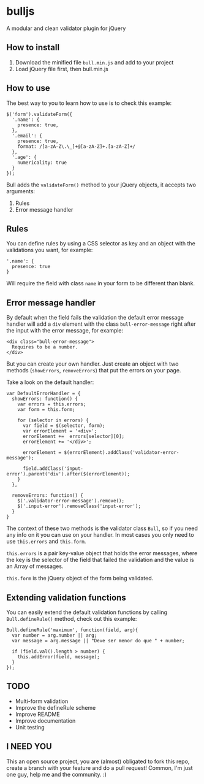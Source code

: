 bulljs
======

A modular and clean validator plugin for jQuery

How to install
--------------

1. Download the minified file `bull.min.js` and add to your project
2. Load jQuery file first, then bull.min.js

How to use
----------

The best way to you to learn how to use is to check this example:

    $('form').validateForm({
      '.name': {
        presence: true,
      },
      '.email': {
        presence: true,
        format: /[a-zA-Z\.\_]+@[a-zA-Z]+.[a-zA-Z]+/
      },
      '.age': {
        numericality: true
      }
    });

Bull adds the `validateForm()` method to your jQuery objects,
it accepts two arguments:

1. Rules
2. Error message handler

Rules
-----

You can define rules by using a CSS selector as key
and an object with the validations you want, for example:

    '.name': {
      presence: true
    }

Will require the field with class `name` in your form to be different than blank.

Error message handler
---------------------

By default when the field fails the validation the default error message
handler will add a `div` element with the class `bull-error-message`
right after the input with the error message, for example:

    <div class="bull-error-message">
      Requires to be a number.
    </div>

But you can create your own handler. Just create an object with two methods (`showErrors`, `removeErrors`) that put the errors on your page.

Take a look on the default handler:

    var DefaultErrorHandler = {
      showErrors: function() {
        var errors = this.errors;
        var form = this.form;

        for (selector in errors) {
          var field = $(selector, form);
          var errorElement = '<div>';
          errorElement +=  errors[selector][0];
          errorElement += '</div>';

          errorElement = $(errorElement).addClass('validator-error-message');

          field.addClass('input-error').parent('div').after($(errorElement));
        }
      },

      removeErrors: function() {
        $('.validator-error-message').remove();
        $('.input-error').removeClass('input-error');
      }
    }

The context of these two methods is the validator class `Bull`, so
if you need any info on it you can use on your handler. In most cases you only need to use `this.errors` and `this.form`.

`this.errors` is a pair key-value object that holds the error messages,
where the key is the selector of the field that failed the validation
and the value is an Array of messages.

`this.form` is the jQuery object of the form being validated.

Extending validation functions
------------------------------

You can easily extend the default validation functions by calling
`Bull.defineRule()` method, check out this example:

    Bull.defineRule('maximum', function(field, arg){
      var number = arg.number || arg;
      var message = arg.message || "Deve ser menor do que " + number;

      if (field.val().length > number) {
        this.addError(field, message);
      }
    });


TODO
----

- Multi-form validation
- Improve the defineRule scheme
- Improve README
- Improve documentation
- Unit testing


I NEED YOU
----------

This an open source project, you are (almost) obligated to
fork this repo, create a branch with your feature and do a pull request!
Common, I'm just one guy, help me and the community. :)
